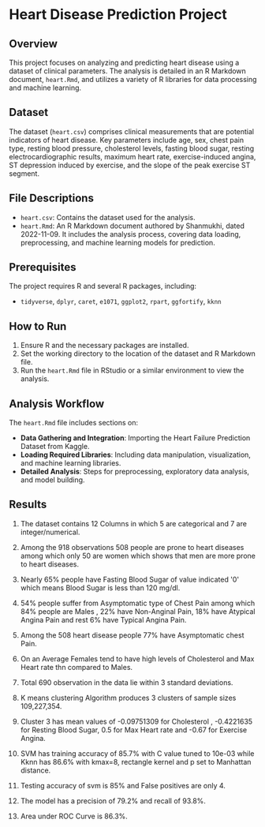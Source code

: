 
# Heart Disease Prediction Project

## Overview
This project focuses on analyzing and predicting heart disease using a dataset of clinical parameters. The analysis is detailed in an R Markdown document, `heart.Rmd`, and utilizes a variety of R libraries for data processing and machine learning.

## Dataset
The dataset (`heart.csv`) comprises clinical measurements that are potential indicators of heart disease. Key parameters include age, sex, chest pain type, resting blood pressure, cholesterol levels, fasting blood sugar, resting electrocardiographic results, maximum heart rate, exercise-induced angina, ST depression induced by exercise, and the slope of the peak exercise ST segment.

## File Descriptions
- `heart.csv`: Contains the dataset used for the analysis.
- `heart.Rmd`: An R Markdown document authored by Shanmukhi, dated 2022-11-09. It includes the analysis process, covering data loading, preprocessing, and machine learning models for prediction.

## Prerequisites
The project requires R and several R packages, including:
- `tidyverse`, `dplyr`, `caret`, `e1071`, `ggplot2`, `rpart`, `ggfortify`, `kknn`

## How to Run
1. Ensure R and the necessary packages are installed.
2. Set the working directory to the location of the dataset and R Markdown file.
3. Run the `heart.Rmd` file in RStudio or a similar environment to view the analysis.

## Analysis Workflow
The `heart.Rmd` file includes sections on:
- **Data Gathering and Integration**: Importing the Heart Failure Prediction Dataset from Kaggle.
- **Loading Required Libraries**: Including data manipulation, visualization, and machine learning libraries.
- **Detailed Analysis**: Steps for preprocessing, exploratory data analysis, and model building.

## Results
1. The dataset contains 12 Columns in which 5 are categorical and 7 are integer/numerical.

2. Among the 918 observations 508 people are prone to heart diseases among which only 50 are women which shows that men are more prone to heart diseases.

3. Nearly 65% people have Fasting Blood Sugar of value indicated '0' which means Blood Sugar is less than 120 mg/dl.

4. 54% people suffer from Asymptomatic type of Chest Pain among which 84% people are Males , 22% have Non-Anginal Pain, 18% have Atypical Angina Pain and rest 6% have Typical Angina Pain.

5. Among the 508 heart disease people 77% have Asymptomatic chest Pain.
 
6. On an Average Females tend to have high levels of Cholesterol and Max Heart rate thn compared to Males.

7. Total 690 observation in the data lie within 3 standard deviations.

8. K means clustering Algorithm produces 3 clusters of sample sizes 109,227,354.

9. Cluster 3 has mean values of -0.09751309 for Cholesterol , -0.4221635	for Resting Blood Sugar, 0.5 for Max Heart rate and -0.67 for Exercise Angina.

10. SVM has training accuracy of 85.7% with C value tuned to 10e-03 while Kknn has 86.6% with kmax=8, rectangle kernel and p set to Manhattan distance.

11. Testing accuracy of svm is 85% and False positives are only 4.

12. The model has a precision of 79.2% and recall of 93.8%.

13. Area under ROC Curve is 86.3%.
